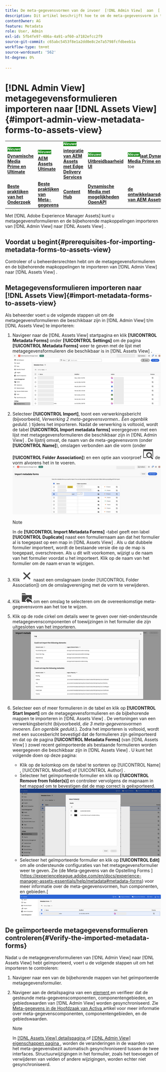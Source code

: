 ```yaml
---
title: De meta-gegevensvormen van de invoer  [!DNL Admin View]  aan  [!DNL Assets View]
description: Dit artikel beschrijft hoe te om de meta-gegevensvorm in te voeren beschikbaar in  [!DNL Admin View]  aan  [!DNL Assets View]
contentOwner: AG
feature: Metadata
role: User, Admin
exl-id: 5fb4fe97-486a-4a91-af60-a7182efcc2f9
source-git-commit: c65abc5453f8e1a2dd0e8c2e7a5798fcfdbeeb1a
workflow-type: tm+mt
source-wordcount: '562'
ht-degree: 0%

---
```


# [!DNL Admin View] metagegevensformulieren importeren naar [!DNL Assets View] {#import-admin-view-metadata-forms-to-assets-view}

<table>
    <tr>
        <td>
            <sup style= "background-color:#008000; color:#FFFFFF; font-weight:bold"><i> Nieuwe </i></sup> <a href="/help/assets/dynamic-media/dm-prime-ultimate.md"><b> Dynamische Media Prime en Ultimate </b></a>
        </td>
        <td>
            <sup style= "background-color:#008000; color:#FFFFFF; font-weight:bold"><i> Nieuwe </i></sup> <a href="/help/assets/assets-ultimate-overview.md"><b> AEM Assets Ultimate </b></a>
        </td>
        <td>
            <sup style= "background-color:#008000; color:#FFFFFF; font-weight:bold"><i> Nieuwe </i></sup> <a href="/help/assets/integrate-aem-assets-edge-delivery-services.md"><b> integratie van AEM Assets met Edge Delivery Services </b></a>
        </td>
        <td>
            <sup style= "background-color:#008000; color:#FFFFFF; font-weight:bold"><i> Nieuwe </i></sup> <a href="/help/assets/aem-assets-view-ui-extensibility.md"><b> Uitbreidbaarheid UI </b></a>
        </td>
          <td>
            <sup style= "background-color:#008000; color:#FFFFFF; font-weight:bold"><i> Nieuw </i></sup> <a href="/help/assets/dynamic-media/enable-dynamic-media-prime-and-ultimate.md"><b> laat Dynamische Media Prime en Ultimate </b></a> toe
        </td>
    </tr>
    <tr>
        <td>
            <a href="/help/assets/search-best-practices.md"><b> Beste praktijken van het Onderzoek </b></a>
        </td>
        <td>
            <a href="/help/assets/metadata-best-practices.md"><b> Beste praktijken van Meta-gegevens </b></a>
        </td>
        <td>
            <a href="/help/assets/product-overview.md"><b> Content Hub </b></a>
        </td>
        <td>
            <a href="/help/assets/dynamic-media-open-apis-overview.md"><b> Dynamische Media met mogelijkheden OpenAPI </b></a>
        </td>
        <td>
            <a href="https://developer.adobe.com/experience-cloud/experience-manager-apis/"><b> de ontwikkelaarsdocumentatie van AEM Assets </b></a>
        </td>
    </tr>
</table>

Met [!DNL Adobe Experience Manager Assets] kunt u metagegevensformulieren en de bijbehorende mapkoppelingen importeren van [!DNL Admin View] naar [!DNL Assets View] .

## Voordat u begint{#prerequisites-for-importing-metadata-forms-to-assets-view}

Controleer of u beheerdersrechten hebt om de metagegevensformulieren en de bijbehorende mapkoppelingen te importeren van [!DNL Admin View] naar [!DNL Assets View] .

## Metagegevensformulieren importeren naar [!DNL Assets View]{#import-metadata-forms-to-assets-view}

Als beheerder voert u de volgende stappen uit om de metagegevensformulieren die beschikbaar zijn in [!DNL Admin View] t/m [!DNL Assets View] te importeren:

1. Navigeer naar de [!DNL Assets View] startpagina en klik **[!UICONTROL  Metadata Forms]** onder **[!UICONTROL Settings]** om de pagina **[!UICONTROL Metadata Forms]** weer te geven met de lijst met metagegevensformulieren die beschikbaar is in [!DNL Assets View] .
   ![ pagina van meta-gegevensvormen ](/help/assets/assets/metadata-forms-page.png)
1. Selecteer **[!UICONTROL Import]**, toont een verwerkingsbericht (bijvoorbeeld, *Verwerking 2 meta-gegevensvormen.. Een ogenblik geduld.* ) tijdens het importeren. Nadat de verwerking is voltooid, wordt de tabel **[!UICONTROL Import metadata forms]** weergegeven met een lijst met metagegevensformulieren die beschikbaar zijn in [!DNL Admin View] . De lijstrij omvat, de naam van de meta-gegevensvorm (onder **[!UICONTROL Name]**), omslagen verbonden aan die vorm (onder **[!UICONTROL Folder Association]**) en een optie aan voorproef ![ ](/help/assets/assets/Preview.svg) de vorm alvorens het in te voeren.
   ![ de pagina van Forms van Meta-gegevens van de Invoer {](/help/assets/assets/import-metadata-forms-page.png)

   >[!NOTE]
   > 
   > In de **[!UICONTROL Import Metadata Forms]** -tabel geeft een label **[!UICONTROL Duplicate]** naast een formuliernaam aan dat het formulier al is toegepast op een map in [!DNL Assets View] . Als u dat dubbele formulier importeert, wordt de bestaande versie die op de map is toegepast, overschreven. Als u dit wilt voorkomen, wijzigt u de naam van het formulier voordat u het importeert. Klik op de naam van het formulier om de naam ervan te wijzigen.

1. Klik ![ uitgezochte omslag ](/help/assets/assets/x.svg) naast een omslagnaam (onder [!UICONTROL Folder Association]) om de omslagvereniging met de vorm te verwijderen.
1. Klik ![ uitgezochte omslag ](/help/assets/assets/add-to-folder.svg) om een omslag te selecteren om de overeenkomstige meta-gegevensvorm aan het toe te wijzen.
1. Klik op de rode cirkel om details weer te geven over niet-ondersteunde metagegevenscomponenten of toewijzingen in het formulier die zijn uitgesloten van het importeren.
   ![ de pagina van Forms van Meta-gegevens van de Invoer {](/help/assets/assets/unsupported-import-elements.png)
1. Selecteer een of meer formulieren in de tabel en klik op **[!UICONTROL Start Import]** om de metagegevensformulieren en de bijbehorende mappen te importeren in [!DNL Assets View] . De vertoningen van een verwerkingsbericht (bijvoorbeeld, *die 3 meta-gegevensvormen invoeren. Een ogenblik geduld.*). Zodra het importeren is voltooid, wordt met een succesbericht bevestigd dat de formulieren zijn geïmporteerd en dat op de pagina **[!UICONTROL Metadata Forms]** (van [!DNL Assets View] ) zowel recent geïmporteerde als bestaande formulieren worden weergegeven die beschikbaar zijn in [!DNL Assets View] . U kunt het volgende doen op deze pagina:
   * Klik op de kolomkop om de tabel te sorteren op [!UICONTROL Name] , [!UICONTROL Modified] of [!UICONTROL Author] .
   * Selecteer het geïmporteerde formulier en klik op **[!UICONTROL Remove from folder(s)]** en controleer vervolgens de mapnaam in het mappad om te bevestigen dat de map correct is geëxporteerd.
     ![ verifieer de pagina van meta-gegevensvormen ](/help/assets/assets/confirm-ported-folder.png)
   * Selecteer het geïmporteerde formulier en klik op **[!UICONTROL Edit]** om alle ondersteunde configuraties van het metagegevensformulier weer te geven. Zie {de Meta-gegevens van de Opstelling Forms ](https://experienceleague.adobe.com/en/docs/experience-manager-assets-essentials/help/metadata#metadata-forms) voor meer informatie over de meta-gegevensvormen, hun componenten, en gebieden.[
     ![ verifieer de pagina van meta-gegevensvormen ](/help/assets/assets/verify-metadata-forms-page.png)

## De geïmporteerde metagegevensformulieren controleren{#Verify-the-imported-metadata-forms}

Nadat u de metagegevensformulieren van [!DNL Admin View] naar [!DNL Assets View] hebt geïmporteerd, voert u de volgende stappen uit om het importeren te controleren:

1. Navigeer naar een van de bijbehorende mappen van het geïmporteerde metagegevensformulier.
1. Navigeer aan de detailspagina van een [ element ](/help/assets/navigate-assets-view.md#preview-assets) en verifieer dat de gesteunde meta-gegevenscomponenten, componentengebieden, en gebiedswaarden van [!DNL Admin View] worden gesynchroniseerd. Zie [ Meta-gegevens in de Hoofdzaak van Activa ](https://experienceleague.adobe.com/en/docs/experience-manager-assets-essentials/help/metadata) artikel voor meer informatie over meta-gegevenscomponenten, componentengebieden, en de gebiedswaarden.

   >[!NOTE]
   >
   > In [[!DNL Assets View]  detailspagina ](https://experienceleague.adobe.com/en/docs/experience-manager-cloud-service/content/assets/assets-view/metadata-assets-view#metadata-forms) of [[!DNL Admin View]  eigenschappen pagina ](https://experienceleague.adobe.com/en/docs/experience-manager-65/content/assets/administer/metadata-schemas), worden de veranderingen in de waarden van het meta-gegevensbezit automatisch gesynchroniseerd tussen de twee interfaces. Structuurwijzigingen in het formulier, zoals het toevoegen of verwijderen van velden of andere wijzigingen, worden echter niet gesynchroniseerd.
